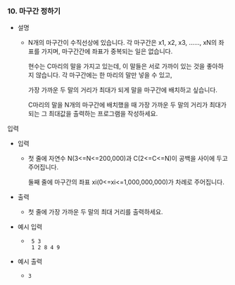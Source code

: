 ### 10. 마구간 정하기

- 설명
    - N개의 마구간이 수직선상에 있습니다. 각 마구간은 x1, x2, x3, ......, xN의 좌표를 가지며, 마구간간에 좌표가 중복되는 일은 없습니다.

        현수는 C마리의 말을 가지고 있는데, 이 말들은 서로 가까이 있는 것을 좋아하지 않습니다. 각 마구간에는 한 마리의 말만 넣을 수 있고,
        
        가장 가까운 두 말의 거리가 최대가 되게 말을 마구간에 배치하고 싶습니다.
        
        C마리의 말을 N개의 마구간에 배치했을 때 가장 가까운 두 말의 거리가 최대가 되는 그 최대값을 출력하는 프로그램을 작성하세요.

입력

- 입력
    - 첫 줄에 자연수 N(3<=N<=200,000)과 C(2<=C<=N)이 공백을 사이에 두고 주어집니다.

        둘째 줄에 마구간의 좌표 xi(0<=xi<=1,000,000,000)가 차례로 주어집니다.
      
- 출력
    - 첫 줄에 가장 가까운 두 말의 최대 거리를 출력하세요.

- 예시 입력
    - ```
       5 3
       1 2 8 4 9
      ```
    
- 예시 출력
    - ```
      3
      ```